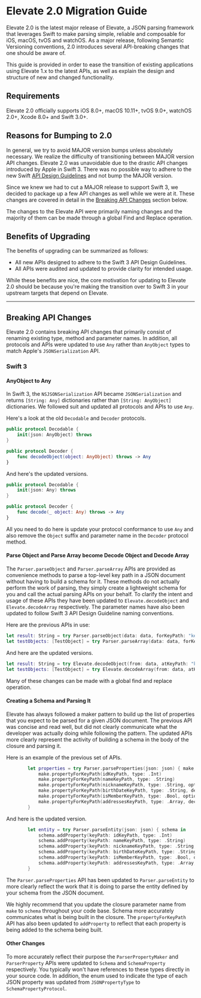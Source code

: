 # Elevate 2.0 Migration Guide

Elevate 2.0 is the latest major release of Elevate, a JSON parsing framework that leverages Swift to make parsing simple, reliable and composable for iOS, macOS, tvOS and watchOS. As a major release, following Semantic Versioning conventions, 2.0 introduces several API-breaking changes that one should be aware of.

This guide is provided in order to ease the transition of existing applications using Elevate 1.x to the latest APIs, as well as explain the design and structure of new and changed functionality.

## Requirements

Elevate 2.0 officially supports iOS 8.0+, macOS 10.11+, tvOS 9.0+, watchOS 2.0+, Xcode 8.0+ and Swift 3.0+.

## Reasons for Bumping to 2.0

In general, we try to avoid MAJOR version bumps unless absolutely necessary. We realize the difficulty of transitioning between MAJOR version API changes. Elevate 2.0 was unavoidable due to the drastic API changes introduced by Apple in Swift 3. There was no possible way to adhere to the new Swift [API Design Guidelines](https://swift.org/documentation/api-design-guidelines/) and not bump the MAJOR version.

Since we knew we had to cut a MAJOR release to support Swift 3, we decided to package up a few API changes as well while we were at it. These changes are covered in detail in the [Breaking API Changes](#breaking-api-changes) section below.

The changes to the Elevate API were primarily naming changes and the majority of them can be made through a global Find and Replace operation.

## Benefits of Upgrading

The benefits of upgrading can be summarized as follows:

* All new APIs designed to adhere to the Swift 3 API Design Guidelines.
* All APIs were audited and updated to provide clarity for intended usage.

While these benefits are nice, the core motivation for updating to Elevate 2.0 should be because you're making the transition over to Swift 3 in your upstream targets that depend on Elevate.

---

## Breaking API Changes

Elevate 2.0 contains breaking API changes that primarily consist of renaming existing type, method and parameter names. In addition, all protocols and APIs were updated to use `Any` rather than `AnyObject` types to match Apple's `JSONSerialization` API.

### Swift 3

#### AnyObject to Any

In Swift 3, the `NSJSONSerialization` API became `JSONSerialization` and returns `[String: Any]` dictionaries rather than `[String: AnyObject]` dictionaries. We followed suit and updated all protocols and APIs to use `Any`.

Here's a look at the old `Decodable` and `Decoder` protocols.

```swift
public protocol Decodable {
    init(json: AnyObject) throws
}

public protocol Decoder {
    func decodeObject(object: AnyObject) throws -> Any
}
```

And here's the updated versions.

```swift
public protocol Decodable {
    init(json: Any) throws
}

public protocol Decoder {
    func decode(_ object: Any) throws -> Any
}

```

All you need to do here is update your protocol conformance to use `Any` and also remove the `Object` suffix and parameter name in the `Decoder` protocol method.

#### Parse Object and Parse Array become Decode Object and Decode Array

The `Parser.parseObject` and `Parser.parseArray` APIs are provided as convenience methods to parse a top-level key path in a JSON document without having to build a schema for it. These methods do not actually perform the work of parsing, they simply create a lightweight schema for you and call the actual parsing APIs on your behalf. To clarify the intent and usage of these APIs they have been updated to `Elevate.decodeObject` and `Elevate.decodeArray` respectively. The parameter names have also been updated to follow Swift 3 API Design Guideline naming conventions.

Here are the previous APIs in use:
```swift
let result: String = try Parser.parseObject(data: data, forKeyPath: "key")
let testObjects: [TestObject] = try Parser.parseArray(data: data, forKeyPath: "items")
```

And here are the updated versions.

```swift
let result: String = try Elevate.decodeObject(from: data, atKeyPath: "key")
let testObjects: [TestObject] = try Elevate.decodeArray(from: data, atKeyPath: "items")
```

Many of these changes can be made with a global find and replace operation.

#### Creating a Schema and Parsing It

Elevate has always followed a maker pattern to build up the list of properties that you expect to be parsed for a given JSON document. The previous API was concise and read well, but did not clearly communicate what the developer was actually doing while following the pattern. The updated APIs more clearly represent the activity of building a schema in the body of the closure and parsing it.

Here is an example of the previous set of APIs.
```swift
        let properties = try Parser.parseProperties(json: json) { make in
            make.propertyForKeyPath(idKeyPath, type: .Int)
            make.propertyForKeyPath(nameKeyPath, type: .String)
            make.propertyForKeyPath(nicknameKeyPath, type: .String, optional: true)
            make.propertyForKeyPath(birthDateKeyPath, type: .String, decoder: dateDecoder)
            make.propertyForKeyPath(isMemberKeyPath, type: .Bool, optional: true)
            make.propertyForKeyPath(addressesKeyPath, type: .Array, decodedToType: Address.self)
        }
```

And here is the updated version.
```swift
        let entity = try Parser.parseEntity(json: json) { schema in
            schema.addProperty(keyPath: idKeyPath, type: .Int)
            schema.addProperty(keyPath: nameKeyPath, type: .String)
            schema.addProperty(keyPath: nicknameKeyPath, type: .String, optional: true)
            schema.addProperty(keyPath: birthDateKeyPath, type: .String, decoder: dateDecoder)
            schema.addProperty(keyPath: isMemberKeyPath, type: .Bool, optional: true)
            schema.addProperty(keyPath: addressesKeyPath, type: .Array, decodedToType: Address.self)
        }
```

The `Parser.parseProperties` API has been updated to `Parser.parseEntity` to more clearly reflect the work that it is doing to parse the entity defined by your schema from the JSON document. 

We highly recommend that you update the closure parameter name from `make` to `schema` throughout your code base. Schema more accurately communicates what is being built in the closure. The `propertyForKeyPath` API has also been updated to `addProperty` to reflect that each property is being added to the schema being built.

#### Other Changes

To more accurately reflect their purpose the `ParserPropertyMaker` and `ParserProperty` APIs were updated to `Schema` and `SchemaProperty` respectively. You typically won't have references to these types directly in your source code. In addition, the enum used to indicate the type of each JSON property was updated from `JSONPropertyType` to `SchemaPropertyProtocol`.